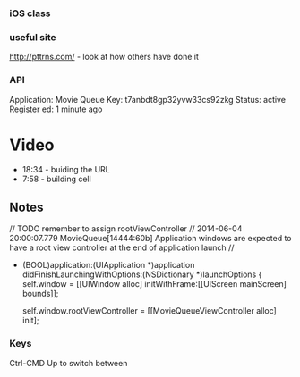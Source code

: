 ### iOS class 

### useful site
http://pttrns.com/ - look at how others have done it

### API
Application: Movie Queue Key: 
t7anbdt8gp32yvw33cs92zkg 
Status: active Register ed: 1 minute ago

# Video
- 18:34 - buiding the URL
- 7:58 - building cell

## Notes
// TODO remember to assign rootViewController
// 2014-06-04 20:00:07.779 MovieQueue[14444:60b] Application windows are expected to have a root view controller at the end of application launch
//
- (BOOL)application:(UIApplication *)application didFinishLaunchingWithOptions:(NSDictionary *)launchOptions
{
    self.window = [[UIWindow alloc] initWithFrame:[[UIScreen mainScreen] bounds]];

    self.window.rootViewController = [[MovieQueueViewController alloc] init];

### Keys
Ctrl-CMD Up to switch between
    
